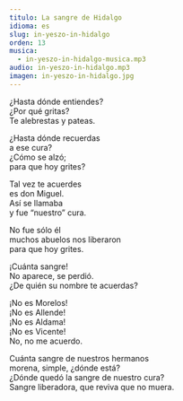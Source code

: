 ```yaml
---
titulo: La sangre de Hidalgo
idioma: es
slug: in-yeszo-in-hidalgo
orden: 13
musica: 
  - in-yeszo-in-hidalgo-musica.mp3
audio: in-yeszo-in-hidalgo.mp3
imagen: in-yeszo-in-hidalgo.jpg
---
```


¿Hasta dónde entiendes?<br>
¿Por qué gritas?<br>
Te alebrestas
y pateas.<br>

¿Hasta dónde recuerdas<br>
a ese cura?<br>
¿Cómo se alzó;<br>
para que hoy grites?<br>

Tal vez te acuerdes<br>
es don Miguel.<br>
Así se llamaba<br>
y fue “nuestro” cura.<br>

No fue sólo él<br>
muchos abuelos
nos liberaron<br>
para que hoy grites.<br>

¡Cuánta sangre!<br>
No aparece, se perdió.<br>
¿De quién
su nombre te acuerdas?<br>

¡No es Morelos!<br>
¡No es Allende!<br>
¡No es Aldama!<br>
¡No es Vicente!<br>
No, no me acuerdo.<br>

Cuánta sangre de nuestros hermanos<br>
morena, simple, ¿dónde está?<br>
¿Dónde quedó la sangre de nuestro cura?<br>
Sangre liberadora, que reviva que no muera.<br>
